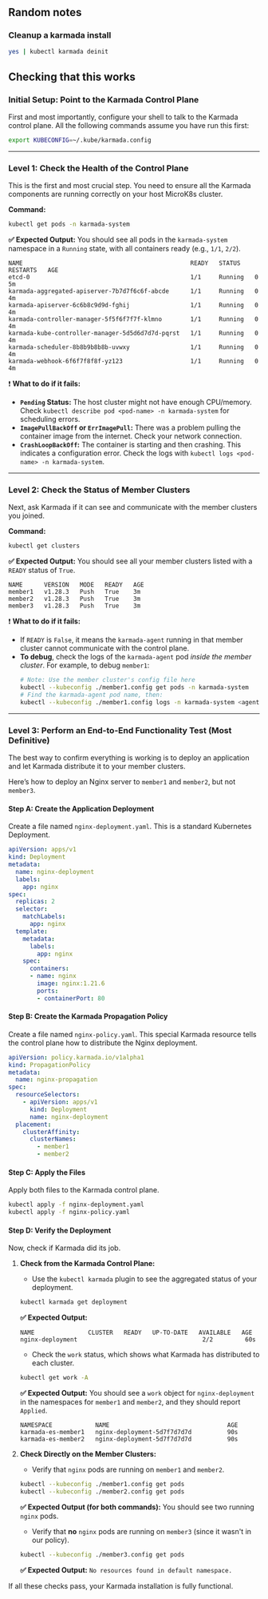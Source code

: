 #

## Random notes

### Cleanup a karmada install

```bash
yes | kubectl karmada deinit
```

## Checking that this works

### Initial Setup: Point to the Karmada Control Plane

First and most importantly, configure your shell to talk to the Karmada control plane. All the following commands assume you have run this first:

```bash
export KUBECONFIG=~/.kube/karmada.config
```

---

### Level 1: Check the Health of the Control Plane

This is the first and most crucial step. You need to ensure all the Karmada components are running correctly on your host MicroK8s cluster.

**Command:**
```bash
kubectl get pods -n karmada-system
```

**✅ Expected Output:**
You should see all pods in the `karmada-system` namespace in a `Running` state, with all containers ready (e.g., `1/1`, `2/2`).

```
NAME                                               READY   STATUS    RESTARTS   AGE
etcd-0                                             1/1     Running   0          5m
karmada-aggregated-apiserver-7b7d7f6c6f-abcde      1/1     Running   0          4m
karmada-apiserver-6c6b8c9d9d-fghij                 1/1     Running   0          4m
karmada-controller-manager-5f5f6f7f7f-klmno        1/1     Running   0          4m
karmada-kube-controller-manager-5d5d6d7d7d-pqrst   1/1     Running   0          4m
karmada-scheduler-8b8b9b8b8b-uvwxy                 1/1     Running   0          4m
karmada-webhook-6f6f7f8f8f-yz123                   1/1     Running   0          4m
```

❗ **What to do if it fails:**
*   **`Pending` Status:** The host cluster might not have enough CPU/memory. Check `kubectl describe pod <pod-name> -n karmada-system` for scheduling errors.
*   **`ImagePullBackOff` or `ErrImagePull`:** There was a problem pulling the container image from the internet. Check your network connection.
*   **`CrashLoopBackOff`:** The container is starting and then crashing. This indicates a configuration error. Check the logs with `kubectl logs <pod-name> -n karmada-system`.

---

### Level 2: Check the Status of Member Clusters

Next, ask Karmada if it can see and communicate with the member clusters you joined.

**Command:**
```bash
kubectl get clusters
```

**✅ Expected Output:**
You should see all your member clusters listed with a `READY` status of `True`.

```
NAME      VERSION   MODE   READY   AGE
member1   v1.28.3   Push   True    3m
member2   v1.28.3   Push   True    3m
member3   v1.28.3   Push   True    3m
```

❗ **What to do if it fails:**
*   If `READY` is `False`, it means the `karmada-agent` running in that member cluster cannot communicate with the control plane.
*   **To debug**, check the logs of the `karmada-agent` pod *inside the member cluster*. For example, to debug `member1`:
    ```bash
    # Note: Use the member cluster's config file here
    kubectl --kubeconfig ./member1.config get pods -n karmada-system
    # Find the karmada-agent pod name, then:
    kubectl --kubeconfig ./member1.config logs -n karmada-system <agent-pod-name>
    ```

---

### Level 3: Perform an End-to-End Functionality Test (Most Definitive)

The best way to confirm everything is working is to deploy an application and let Karmada distribute it to your member clusters.

Here’s how to deploy an Nginx server to `member1` and `member2`, but not `member3`.

#### Step A: Create the Application Deployment

Create a file named `nginx-deployment.yaml`. This is a standard Kubernetes Deployment.

```yaml
apiVersion: apps/v1
kind: Deployment
metadata:
  name: nginx-deployment
  labels:
    app: nginx
spec:
  replicas: 2
  selector:
    matchLabels:
      app: nginx
  template:
    metadata:
      labels:
        app: nginx
    spec:
      containers:
      - name: nginx
        image: nginx:1.21.6
        ports:
        - containerPort: 80
```

#### Step B: Create the Karmada Propagation Policy

Create a file named `nginx-policy.yaml`. This special Karmada resource tells the control plane how to distribute the Nginx deployment.

```yaml
apiVersion: policy.karmada.io/v1alpha1
kind: PropagationPolicy
metadata:
  name: nginx-propagation
spec:
  resourceSelectors:
    - apiVersion: apps/v1
      kind: Deployment
      name: nginx-deployment
  placement:
    clusterAffinity:
      clusterNames:
        - member1
        - member2
```

#### Step C: Apply the Files

Apply both files to the Karmada control plane.

```bash
kubectl apply -f nginx-deployment.yaml
kubectl apply -f nginx-policy.yaml
```

#### Step D: Verify the Deployment

Now, check if Karmada did its job.

1.  **Check from the Karmada Control Plane:**
    *   Use the `kubectl karmada` plugin to see the aggregated status of your deployment.
      ```bash
      kubectl karmada get deployment
      ```
      **✅ Expected Output:**
      ```
      NAME               CLUSTER   READY   UP-TO-DATE   AVAILABLE   AGE
      nginx-deployment                                   2/2         60s
      ```
    *   Check the `work` status, which shows what Karmada has distributed to each cluster.
      ```bash
      kubectl get work -A
      ```
      **✅ Expected Output:** You should see a `work` object for `nginx-deployment` in the namespaces for `member1` and `member2`, and they should report `Applied`.
      ```
      NAMESPACE            NAME                                 AGE
      karmada-es-member1   nginx-deployment-5d7f7d7d7d          90s
      karmada-es-member2   nginx-deployment-5d7f7d7d7d          90s
      ```

2.  **Check Directly on the Member Clusters:**
    *   Verify that `nginx` pods are running on `member1` and `member2`.
      ```bash
      kubectl --kubeconfig ./member1.config get pods
      kubectl --kubeconfig ./member2.config get pods
      ```
      **✅ Expected Output (for both commands):** You should see two running `nginx` pods.

    *   Verify that **no** `nginx` pods are running on `member3` (since it wasn't in our policy).
      ```bash
      kubectl --kubeconfig ./member3.config get pods
      ```
      **✅ Expected Output:** `No resources found in default namespace.`

If all these checks pass, your Karmada installation is fully functional.
